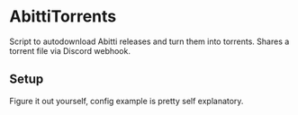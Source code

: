 # AbittiTorrents

Script to autodownload Abitti releases and turn them into torrents. Shares a torrent file via Discord webhook.

## Setup

Figure it out yourself, config example is pretty self explanatory.
